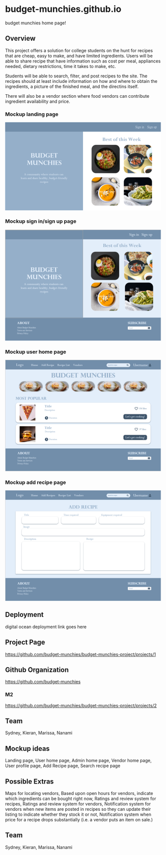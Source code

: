 # budget-munchies.github.io
budget munchies home page!

## Overview
This project offers a solution for college students on the hunt for recipes that are cheap, easy to make, and have limited ingredients. 
Users will be able to share recipe that have information such as cost per meal, appliances needed, dietary restrictions, time it takes to make, etc. 

Students will be able to search, filter, and post recipes to the site. The recipes should at least include information on how and where to obtain the ingredients, a picture of the finished meal, and the directins itself. 

There will also be a vendor section where food vendors can contribute ingredient availability and price. 

### Mockup landing page

<img src="/land.png">

### Mockup sign in/sign up page
<img src="/signin-signup.PNG">

### Mockup user home page
<img src="/user-home.PNG">

### Mockup add recipe page
<img src="/add-recipe.PNG">

## Deployment 

digital ocean deployment link goes here
  
## Project Page

https://github.com/budget-munchies/budget-munchies-project/projects/1

## Github Organization

https://github.com/budget-munchies

### M2
https://github.com/budget-munchies/budget-munchies-project/projects/2


## Team
Sydney, Kieran, Marissa, Nanami


## Mockup ideas
Landing page,
User home page,
Admin home page,
Vendor home page,
User profile page,
Add Recipe page,
Search recipe page

## Possible Extras
Maps for locating vendors,
Based upon open hours for vendors, indicate which ingredients can be bought right now,
Ratings and review system for recipes,
Ratings and review system for vendors,
Notification system for vendors when new items are posted in recipes so they can update their listing to indicate whether they stock it or not,
Notification system when price for a recipe drops substantially (i.e. a vendor puts an item on sale.)

## Team
Sydney, Kieran, Marissa, Nanami
